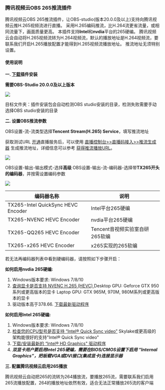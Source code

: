 ### 腾讯视频云OBS 265推流插件

腾讯视频云OBS 265推流插件，让OBS-studio(版本20.0.0及以上)支持向腾讯视频云推H.265视频流进行直播。
采用H.265编码推流，比H.264流更省流量，或相同流量下，画面质量更高。
本插件支持**Intel**和**nvdia**平台的265硬编。
腾讯视频云会自动将H.265视频流转为H.264视频流，默认的播放地址是H.264视频流，要联系我们开启H.265播放配置才能得到H.265视频流播放地址。
推流地址无须特别设置。


#### 使用说明

**一. [下载](http://liteavsdk-1252463788.cosgz.myqcloud.com/windows/OBS_Plugins/tx265-plugin-setup.exe)插件安装** 

**需要OBS-Studio 20.0.0及以上版本**

![](https://main.qcloudimg.com/raw/98f69bbefe4e5efee58e609446a5ba6a.png)

目标文件夹：插件安装包会自动检测OBS studio安装的目录，检测失败需要手动选择OBS studio安装的目录



**二. 设置OBS推流参数**

OBS设置-流-流类型选择**Tencent Stream(H.265) Service**，填写推流地址

获取测试URL
[开通](https://console.cloud.tencent.com/live)直播服务后，可以使用 [直播控制台>>直播码接入>>推流生成器](https://console.cloud.tencent.com/live/livecodemanage) 生成推流地址，详细信息可以参考 [获得推流播放URL](https://cloud.tencent.com/document/product/454/7915)。

![](https://main.qcloudimg.com/raw/81b7aaa96e7beb2744550360d3c1e1dd.png)

OBS设置-输出-输出模式-选择**高级**
OBS设置-输出-流-编码器-选择带**TX265开头的编码器**，并按需设置编码参数

![](https://main.qcloudimg.com/raw/da8c892c2c0cc5ac12c033d40163a2dd.png)


编码器名称|说明
-|-
TX265-Intel QuickSync HEVC Encoder | Intel平台265硬编
TX265-NVENC HEVC Encoder | nvdia平台265硬编
TX265-QQ265 HEVC Encoder|Tencent音视频实验室自研265软编
TX265-x265 HEVC Encoder|x265实现的265软编

若无法再编码器列表中看到硬编码器，请按照如下步骤开启：

**如何启用nvdia 265硬编:**
1. Windows版本要求: Windows 7/8/10
2. [查询显卡是否支持 NVENC H.265 (HEVC) ](https://developer.nvidia.com/video-encode-decode-gpu-support-matrix)
Desktop GPU: Geforce GTX 950系列或更高版本的显卡
Laptop GPU: GTX 965M, 970M, 980M系列或更高版本的显卡
3. 驱动版本高于378.66. [下载最新驱动程序](http://www.nvidia.com/drivers)

**如何启用Intel 265硬编:**

1. Windows版本要求: Windows 7/8/10
2. [检查您的CPU型号是否支持 “Intel® Quick Sync video”](https://ark.intel.com/zh-cn/)
Skylake或更高级的架构能很好的支持"Intel® Quick Sync video"
3. [下载/安装最新的 “Intel® HD Graphics" 驱动程序](https://downloadcenter.intel.com/zh-cn/)
4. ***双显卡用户要启用Intel 265硬编，需要在BIOS/CMOS设置下启用 “Internal Graphics”，把板载VGA或DVI接口(集成显卡)连接显示器***

**三. 配置腾讯视频云启用265播放**

腾讯视频云自动把265的流转为264播放流，要播放265流，需要联系我们启用265流播放配置，264的播放地址依然有效，适合无法正常播放265流的客户端
